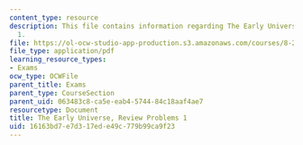 ```yaml
---
content_type: resource
description: This file contains information regarding The Early Universe, Review Problems
  1.
file: https://ol-ocw-studio-app-production.s3.amazonaws.com/courses/8-286-the-early-universe-fall-2013/16163bd7e7d317ede49c779b99ca9f23_MIT8_286F13_q1review.pdf
file_type: application/pdf
learning_resource_types:
- Exams
ocw_type: OCWFile
parent_title: Exams
parent_type: CourseSection
parent_uid: 063483c8-ca5e-eab4-5744-84c18aaf4ae7
resourcetype: Document
title: The Early Universe, Review Problems 1
uid: 16163bd7-e7d3-17ed-e49c-779b99ca9f23
---
```

